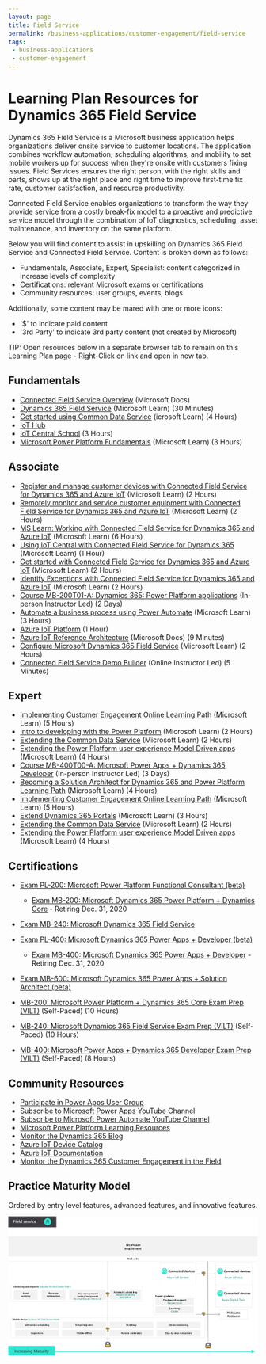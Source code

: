 ```yaml
---
layout: page
title: Field Service
permalink: /business-applications/customer-engagement/field-service
tags:
 - business-applications
 - customer-engagement
---
```


# Learning Plan Resources for Dynamics 365 Field Service

Dynamics 365 Field Service is a Microsoft business application helps organizations deliver onsite service to customer locations. The application combines workflow automation, scheduling algorithms, and mobility to set mobile workers up for success when they're onsite with customers fixing issues.  Field Services ensures the right person, with the right skills and parts, shows up at the right place and right time to improve first-time fix rate, customer satisfaction, and resource productivity. 

Connected Field Service enables organizations to transform the way they provide service from a costly break-fix model to a proactive and predictive service model through the combination of IoT diagnostics, scheduling, asset maintenance, and inventory on the same platform.

Below you will find content to assist in upskilling on Dynamics 365 Field Service and Connected Field Service. Content is broken down as follows:

* Fundamentals, Associate, Expert, Specialist: content categorized in increase levels of complexity
* Certifications: relevant Microsoft exams or certifications
* Community resources: user groups, events, blogs

Additionally, some content may be mared with one or more icons:

* '$' to indicate paid content
* '3rd Party' to indicate 3rd party content (not created by Microsoft)

TIP:  Open resources below in a separate browser tab to remain on this Learning Plan page - Right-Click on link and open in new tab.

## Fundamentals

* [Connected Field Service Overview](https://docs.microsoft.com/en-us/dynamics365/field-service/connected-field-service) (Microsoft Docs)
* [Dynamics 365 Field Service](https://docs.microsoft.com/en-us/learn/modules/dynamics-365-for-field-service/) (Microsoft Learn) (30 Minutes)
* [Get started using Common Data Service](https://docs.microsoft.com/en-us/learn/paths/get-started-cds/) (icrosoft Learn) (4 Hours)
* [IoT Hub](https://azure.microsoft.com/en-us/services/iot-hub/)
* [IoT Central School](https://iotschool.microsoft.com/en-us/search;searchString=iot%20central) (3 Hours)
* [Microsoft Power Platform Fundamentals](https://docs.microsoft.com/en-us/learn/paths/power-plat-fundamentals/) (Microsoft Learn) (3 Hours)

## Associate

* [Register and manage customer devices with Connected Field Service for Dynamics 365 and Azure IoT](https://docs.microsoft.com/en-us/learn/modules/register-and-manage-customer-devices-with-connected-field-service/) (Microsoft Learn) (2 Hours)
* [Remotely monitor and service customer equipment with Connected Field Service for Dynamics 365 and Azure IoT](https://docs.microsoft.com/en-us/learn/modules/remotely-monitor-and-service-customer-equipment/) (Microsoft Learn) (2 Hours)
* [MS Learn: Working with Connected Field Service for Dynamics 365 and Azure IoT](https://docs.microsoft.com/en-us/learn/paths/working-with-connected-field-service-iot/) (Microsoft Learn) (6 Hours)
* [Using IoT Central with Connected Field Service for Dynamics 365](https://docs.microsoft.com/en-us/learn/modules/using-iot-central-with-connected-field-service/) (Microsoft Learn) (1 Hour)
* [Get started with Connected Field Service for Dynamics 365 and Azure IoT](https://docs.microsoft.com/en-us/learn/modules/get-started-with-connected-field-service/) (Microsoft Learn) (2 Hours)
* [Identify Exceptions with Connected Field Service for Dynamics 365 and Azure IoT](https://docs.microsoft.com/en-us/learn/modules/identify-exceptions-with-connected-field-service/) (Microsoft Learn) (2 Hours)
* [Course MB-200T01-A: Dynamics 365: Power Platform applications](https://docs.microsoft.com/en-us/learn/certifications/courses/mb-200t01) (In-person Instructor Led) (2 Days)
* [Automate a business process using Power Automate](https://docs.microsoft.com/en-us/learn/paths/automate-process-power-automate/) (Microsoft Learn) (3 Hours)
* [Azure IoT Platform](https://azure.microsoft.com/en-us/overview/iot/) (1 Hour)
* [Azure IoT Reference Architecture](https://docs.microsoft.com/azure/architecture/reference-architectures/iot/index) (Microsoft Docs) (9 Minutes)
* [Configure Microsoft Dynamics 365 Field Service](https://docs.microsoft.com/en-us/learn/modules/implement-configure-microsoft-dynamics-365-for-field-service/) (Microsoft Learn) (2 Hours)
* [Connected Field Service Demo Builder](https://www.youtube.com/watch?v=7-IibAdfF1s) (Online Instructor Led) (5 Minutes)

## Expert

* [Implementing Customer Engagement Online Learning Path](https://docs.microsoft.com/en-us/learn/paths/implementing-customer-engagement-apps/) (Microsoft Learn) (5 Hours)
* [Intro to developing with the Power Platform](https://docs.microsoft.com/en-us/learn/paths/intro-developing-power-platform/) (Microsoft Learn) (2 Hours)
* [Extending the Common Data Service](https://docs.microsoft.com/en-us/learn/paths/extend-power-platform-common-data-service/) (Microsoft Learn) (2 Hours)
* [Extending the Power Platform user experience Model Driven apps](https://docs.microsoft.com/en-us/learn/paths/extend-power-platform-model-driven-app/) (Microsoft Learn) (4 Hours)
* [Course MB-400T00-A: Microsoft Power Apps + Dynamics 365 Developer](https://docs.microsoft.com/en-us/learn/certifications/courses/mb-400t00) (In-person Instructor Led) (3 Days)
* [Becoming a Solution Architect for Dynamics 365 and Power Platform Learning Path](https://docs.microsoft.com/en-us/learn/paths/become-solution-architect/) (Microsoft Learn) (4 Hours)
* [Implementing Customer Engagement Online Learning Path](https://docs.microsoft.com/en-us/learn/paths/implementing-customer-engagement-apps/) (Microsoft Learn) (5 Hours)
* [Extend Dynamics 365 Portals](https://docs.microsoft.com/en-us/learn/paths/extend-dynamics-365-portals/) (Microsoft Learn) (3 Hours)
* [Extending the Common Data Service](https://docs.microsoft.com/en-us/learn/paths/extend-power-platform-common-data-service/) (Microsoft Learn) (2 Hours)
* [Extending the Power Platform user experience Model Driven apps](https://docs.microsoft.com/en-us/learn/paths/extend-power-platform-model-driven-app/) (Microsoft Learn) (4 Hours)

## Certifications

* [Exam PL-200: Microsoft Power Platform Functional Consultant (beta)](https://docs.microsoft.com/en-us/learn/certifications/exams/pl-200)
    * [Exam MB-200:  Microsoft Dynamics 365 Power Platform + Dynamics Core](https://docs.microsoft.com/en-us/learn/certifications/exams/mb-200) - Retiring Dec. 31, 2020
* [Exam MB-240: Microsoft Dynamics 365 Field Service](https://docs.microsoft.com/en-us/learn/certifications/exams/mb-240) 

* [Exam PL-400: Microsoft Dynamics 365 Power Apps + Developer (beta)](https://docs.microsoft.com/en-us/learn/certifications/exams/pl-400)
    * [Exam MB-400: Microsoft Dynamics 365 Power Apps + Developer](https://docs.microsoft.com/en-us/learn/certifications/exams/mb-400) - Retiring Dec. 31, 2020
* [Exam MB-600: Microsoft Dynamics 365 Power Apps + Solution Architect (beta)](https://docs.microsoft.com/en-us/learn/certifications/exams/mb-600)

* [MB-200: Microsoft Power Platform + Dynamics 365 Core Exam Prep (VILT)](https://partner.microsoft.com/en-us/training/assets/collection/mb-200-microsoft-power-platform-plus-dynamics-365-core#/) (Self-Paced) (10 Hours)
* [MB-240: Microsoft Dynamics 365 Field Service Exam Prep (VILT)](https://partner.microsoft.com/en-us/training/assets/collection/mb-240-microsoft-dynamics-365-field-service#/) (Self-Paced) (10 Hours)
* [MB-400: Microsoft Power Apps + Dynamics 365 Developer Exam Prep (VILT)](https://partner.microsoft.com/en-us/training/assets/collection/mb-400-microsoft-power-apps-dynamics-365-developer#/) (Self-Paced) (8 Hours)



## Community Resources

* [Participate in Power Apps User Group](https://www.powerappsug.com/home)
* [Subscribe to Microsoft Power Apps YouTube Channel](https://www.youtube.com/channel/UCGfWR2ekfRFckLjev6eQYLg)
* [Subscribe to Microsoft Power Automate YouTube Channel](https://www.youtube.com/channel/UCG98S4lL7nwlN8dxSF322bA)
* [Microsoft Power Platform Learning Resources](https://powerapps.microsoft.com/en-us/blog/microsoft-powerapps-learning-resources/)
* [Monitor the Dynamics 365 Blog](https://cloudblogs.microsoft.com/dynamics365/)
* [Azure IoT Device Catalog](https://catalog.azureiotsolutions.com/alldevices)
* [Azure IoT Documentation](https://docs.microsoft.com/en-us/azure/iot-fundamentals/)
* [Monitor the Dynamics 365 Customer Engagement in the Field](https://community.dynamics.com/crm/b/crminthefield)

## Practice Maturity Model

Ordered by entry level features, advanced features, and innovative features.

   ![Field Service Maturity Model](assets/field-service-maturity-model.png)